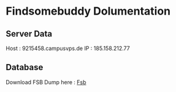 <!-- TITLE: Findsomebuddy -->
<!-- SUBTITLE: A quick summary of Findsomebuddy -->

# Findsomebuddy Dolumentation

## Server Data

Host : 9215458.campusvps.de
IP : 185.158.212.77


## Database

Download FSB Dump here : [Fsb](/uploads/fsb.sql "Fsb")
